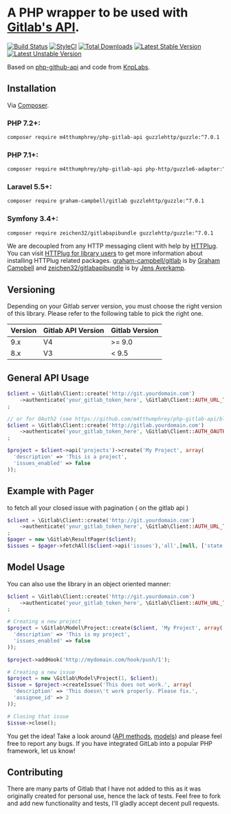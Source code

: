 A PHP wrapper to be used with [Gitlab's API](https://github.com/gitlabhq/gitlabhq/tree/master/doc/api).
==============

[![Build Status](https://travis-ci.org/m4tthumphrey/php-gitlab-api.svg?branch=master)](https://travis-ci.org/m4tthumphrey/php-gitlab-api)
[![StyleCI](https://styleci.io/repos/6816335/shield?branch=master)](https://styleci.io/repos/6816335)
[![Total Downloads](https://poser.pugx.org/m4tthumphrey/php-gitlab-api/downloads?format=flat-square)](https://packagist.org/packages/m4tthumphrey/php-gitlab-api)
[![Latest Stable Version](https://poser.pugx.org/m4tthumphrey/php-gitlab-api/version?format=flat-square)](https://packagist.org/packages/m4tthumphrey/php-gitlab-api)
[![Latest Unstable Version](https://poser.pugx.org/m4tthumphrey/php-gitlab-api/v/unstable?format=flat-square)](//packagist.org/packages/m4tthumphrey/php-gitlab-api)

Based on [php-github-api](https://github.com/m4tthumphrey/php-github-api) and code from [KnpLabs](https://github.com/KnpLabs/php-github-api).

Installation
------------

Via [Composer](https://getcomposer.org).

### PHP 7.2+:

```bash
composer require m4tthumphrey/php-gitlab-api guzzlehttp/guzzle:^7.0.1
```

### PHP 7.1+:

```bash
composer require m4tthumphrey/php-gitlab-api php-http/guzzle6-adapter:^2.0.1
```

### Laravel 5.5+:

```bash
composer require graham-campbell/gitlab guzzlehttp/guzzle:^7.0.1
```

### Symfony 3.4+:

```bash
composer require zeichen32/gitlabapibundle guzzlehttp/guzzle:^7.0.1
```

We are decoupled from any HTTP messaging client with help by [HTTPlug](http://httplug.io). You can visit [HTTPlug for library users](https://docs.php-http.org/en/latest/httplug/users.html) to get more information about installing HTTPlug related packages. [graham-campbell/gitlab](https://github.com/GrahamCampbell/Laravel-GitLab) is by [Graham Campbell](https://github.com/GrahamCampbell) and [zeichen32/gitlabapibundle](https://github.com/Zeichen32/GitLabApiBundle) is by [Jens Averkamp](https://github.com/Zeichen32).

Versioning
----------

Depending on your Gitlab server version, you must choose the right version of this library.
Please refer to the following table to pick the right one.

|Version|Gitlab API Version|Gitlab Version|
|-------|------------------|--------------|
|9.x    | V4               | >= 9.0       |
|8.x    | V3               | < 9.5        |

General API Usage
-----------------

```php
$client = \Gitlab\Client::create('http://git.yourdomain.com')
    ->authenticate('your_gitlab_token_here', \Gitlab\Client::AUTH_URL_TOKEN)
;

// or for OAuth2 (see https://github.com/m4tthumphrey/php-gitlab-api/blob/master/lib/Gitlab/HttpClient/Plugin/Authentication.php#L47)
$client = \Gitlab\Client::create('http://gitlab.yourdomain.com')
    ->authenticate('your_gitlab_token_here', \Gitlab\Client::AUTH_OAUTH_TOKEN)
;

$project = $client->api('projects')->create('My Project', array(
  'description' => 'This is a project',
  'issues_enabled' => false
));

```

Example with Pager
------------------

to fetch all your closed issue with pagination ( on the gitlab api )

```php
$client = \Gitlab\Client::create('http://git.yourdomain.com')
    ->authenticate('your_gitlab_token_here', \Gitlab\Client::AUTH_URL_TOKEN)
;
$pager = new \Gitlab\ResultPager($client);
$issues = $pager->fetchAll($client->api('issues'),'all',[null, ['state' => 'closed']]);

```



Model Usage
-----------

You can also use the library in an object oriented manner:

```php
$client = \Gitlab\Client::create('http://git.yourdomain.com')
    ->authenticate('your_gitlab_token_here', \Gitlab\Client::AUTH_URL_TOKEN)
;

# Creating a new project
$project = \Gitlab\Model\Project::create($client, 'My Project', array(
  'description' => 'This is my project',
  'issues_enabled' => false
));

$project->addHook('http://mydomain.com/hook/push/1');

# Creating a new issue
$project = new \Gitlab\Model\Project(1, $client);
$issue = $project->createIssue('This does not work.', array(
  'description' => 'This doesn\'t work properly. Please fix.',
  'assignee_id' => 2
));

# Closing that issue
$issue->close();
```

You get the idea! Take a look around ([API methods](https://github.com/m4tthumphrey/php-gitlab-api/tree/master/lib/Gitlab/Api), [models](https://github.com/m4tthumphrey/php-gitlab-api/tree/master/lib/Gitlab/Model)) and please feel free to report any bugs. If you have integrated GitLab into a popular PHP framework, let us know!

Contributing
------------

There are many parts of Gitlab that I have not added to this as it was originally created for personal use, hence the lack of tests. Feel free to fork and add new functionality and tests, I'll gladly accept decent pull requests.
